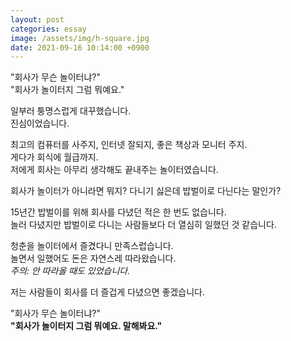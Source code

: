 ```yaml
---
layout: post
categories: essay
image: /assets/img/h-square.jpg
date: 2021-09-16 10:14:00 +0900
---
```

"회사가 무슨 놀이터냐?"  
"회사가 놀이터지 그럼 뭐예요."

일부러 퉁명스럽게 대꾸했습니다.  
진심이었습니다.

최고의 컴퓨터를 사주지, 인터넷 잘되지, 좋은 책상과 모니터 주지.  
게다가 회식에 월급까지.  
저에게 회사는 아무리 생각해도 끝내주는 놀이터였습니다.

회사가 놀이터가 아니라면 뭐지? 다니기 싫은데 밥벌이로 다닌다는 말인가?  

15년간 밥벌이를 위해 회사를 다녔던 적은 한 번도 없습니다.  
놀러 다녔지만 밥벌이로 다니는 사람들보다 더 열심히 일했던 것 같습니다.  

청춘을 놀이터에서 즐겼다니 만족스럽습니다.  
놀면서 일했어도 돈은 자연스레 따라왔습니다.  
*주의: 안 따라올 때도 있었습니다.*

저는 사람들이 회사를 더 즐겁게 다녔으면 좋겠습니다.

"회사가 무슨 놀이터냐?"  
**"회사가 놀이터지 그럼 뭐예요. 말해봐요."**
